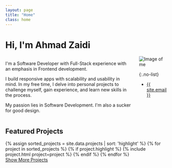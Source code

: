 ```yaml
---
layout: page
title: "Home"
class: home
---
```


# Hi, I'm Ahmad Zaidi
<div class="columns" markdown="1">
<div class="intro" markdown="1">

I'm a Software Developer with Full-Stack experience with an emphasis in Frontend development.

I build responsive apps with scalability and usability in mind.
In my free time, I delve into personal projects to challenge myself, gain experience, and learn new skills in the process.

My passion lies in Software Development. I'm also a sucker for good design.
</div>

<div class="me" markdown="1">
<img src="{{ '/assets/images/ahmad.jpeg' | relative_url }}" alt="Image of me">

{:.no-list}
* <a href="mailto:{{ site.email }}">{{ site.email }}</a>
</div>
</div>

## <i class="fas fa-star"></i> Featured Projects
<div class="featured-projects">
  {% assign sorted_projects = site.data.projects | sort: 'highlight' %}
  {% for project in sorted_projects %}
    {% if project.highlight %}
      {% include project.html project=project %}
    {% endif %}
  {% endfor %}
</div>
<a href="{{ "/projects/" | relative_url }}" class="button">
  <i class="fas fa-chevron-circle-right"></i>
  Show More Projects
</a>

